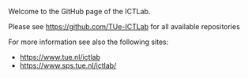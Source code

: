 Welcome to the GitHub page of the ICTLab.

Please see https://github.com/TUe-ICTLab for all available repositories

For more information see also the following sites:
- https://www.tue.nl/ictlab
- https://www.sps.tue.nl/ictlab/
